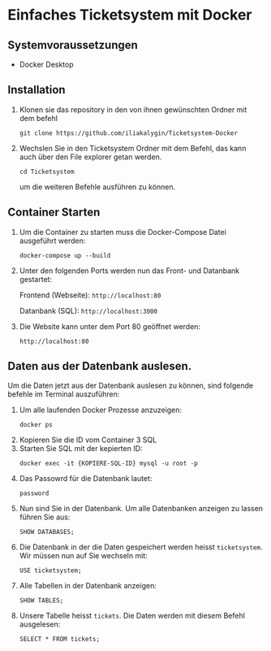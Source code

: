 # Einfaches Ticketsystem mit Docker


## Systemvoraussetzungen

- Docker Desktop


## Installation

1. Klonen sie das repository in den von ihnen gewünschten Ordner mit dem befehl
   ```
   git clone https://github.com/iliakalygin/Ticketsystem-Docker
   ```
3. Wechslen Sie in den Ticketsystem Ordner mit dem Befehl, das kann auch über den File explorer getan werden.
   ```
   cd Ticketsystem
   ```
   um die weiteren Befehle ausführen zu können.

## Container Starten

1. Um die Container zu starten muss die Docker-Compose Datei ausgeführt werden:
   ```
   docker-compose up --build
   ```
3. Unter den folgenden Ports werden nun das Front- und Datanbank gestartet:
    
   Frontend (Webseite): ```http://localhost:80```
 
   Datanbank (SQL): ```http://localhost:3000```
    
5. Die Website kann unter dem Port 80 geöffnet werden:
   ```
   http://localhost:80
   ```

## Daten aus der Datenbank auslesen.

Um die Daten jetzt aus der Datenbank auslesen zu können, sind folgende befehle im Terminal auszuführen:

1. Um alle laufenden Docker Prozesse anzuzeigen:
   ```
   docker ps
   ```
3. Kopieren Sie die ID vom Container 3 SQL
4. Starten Sie SQL mit der kepierten ID:
   ```
   docker exec -it {KOPIERE-SQL-ID} mysql -u root -p
   ```
5. Das Passowrd für die Datenbank lautet:
   ```
   password
   ```
6. Nun sind Sie in der Datenbank. Um alle Datenbanken anzeigen zu lassen führen Sie aus:
   ```
   SHOW DATABASES;
   ```
7. Die Datenbank in der die Daten gespeichert werden heisst `ticketsystem`. Wir müssen nun auf Sie wechseln mit:
   ```
   USE ticketsystem; 
   ```
8. Alle Tabellen in der Datenbank anzeigen:
   ```
   SHOW TABLES;
   ```
9. Unsere Tabelle heisst `tickets`. Die Daten werden mit diesem Befehl ausgelesen:
   ```
   SELECT * FROM tickets; 
   ``` 

